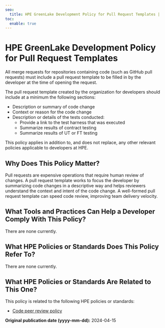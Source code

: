 ```yaml
---
seo:
  title: HPE GreenLake Development Policy for Pull Request Templates | HPE GreenLake Platform
toc:
  enable: true
---
```


# HPE GreenLake Development Policy for Pull Request Templates

All merge requests for repositories containing code (such as GitHub pull requests) must include a pull request template to be filled in by the developer at the time of opening the request.

The pull request template created by the organization for developers should include at a minimum the following sections:

* Description or summary of code change
* Context or reason for the code change
* Description or details of the tests conducted:
  * Provide a link to the test harness that was executed
  * Summarize results of contract testing
  * Summarize results of UT or FT testing

This policy applies in addition to, and does not replace, any other relevant policies applicable to developers at HPE.

## Why Does This Policy Matter?

Pull requests are expensive operations that require human review of changes. A pull request template works to focus the developer by summarizing code changes in a descriptive way and helps reviewers understand the context and intent of the code change. A well-formed pull request template can speed code review, improving team delivery velocity.

## What Tools and Practices Can Help a Developer Comply With This Policy?

There are none currently.

## What HPE Policies or Standards Does This Policy Refer To?

There are none currently.

## What HPE Policies or Standards Are Related to This One?

This policy is related to the following HPE policies or standards:

* [Code peer review policy](peer-reviews.md)

**Original publication date (yyyy-mm-dd):** 2024-04-15
